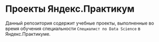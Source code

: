 # Проекты Яндекс.Практикум

Данный репозитория содержит учебные проекты, выполненные во время обучения специальности `Специалист по Data Science` в Яндекс.Практикуме.
